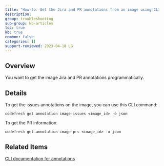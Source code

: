 ```yaml
---
title: "How-to: Get the Jira and PR annotations from an image using CLI"
description: 
group: troubleshooting
sub-group: kb-articles
toc: true
kb: true
common: false
categories: []
support-reviewed: 2023-04-18 LG
---
```


## Overview

You want to get the image Jira and PR annotations programmatically.

## Details

To get the issues annotations on the image, you can use this CLI command:  
  
```shell
codefresh get annotation image-issues <image_id> -o json
```

To get the PR information:  

```shell
codefresh get annotation image-prs <image_id> -o json
```

## Related Items

[CLI documentation for annotations](https://codefresh-io.github.io/cli/annotations/get/)
